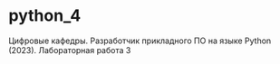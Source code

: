 # python_4
Цифровые кафедры. Разработчик прикладного ПО на языке Python (2023). Лабораторная работа 3
